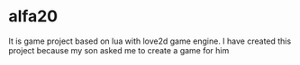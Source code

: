 # alfa20
It is game project based on lua with love2d game engine. I have created this project because my son asked me to create a game for him
